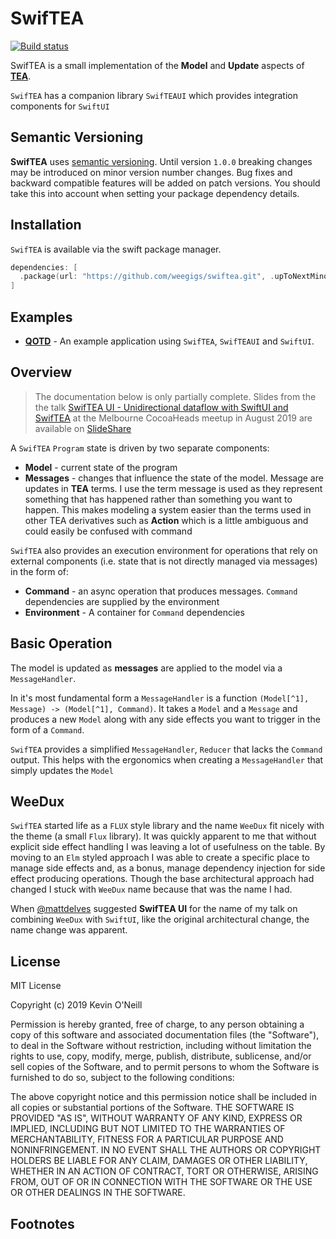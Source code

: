 # SwifTEA

[![Build status](https://badge.buildkite.com/e09f9a2d6ef9d2393b23b1cc4d291cf844ec59198b1d3a3ca2.svg)](https://buildkite.com/weegigs/swiftea)

SwifTEA is a small implementation of  the **Model** and **Update** aspects of [**TEA**](https://guide.elm-lang.org/architecture/).

`SwifTEA` has a companion library `SwifTEAUI` which provides integration components for `SwiftUI`

## Semantic Versioning

**SwifTEA** uses [semantic versioning](https://semver.org). Until version `1.0.0` breaking changes may be introduced on minor version number changes. Bug fixes and backward compatible features will be added on patch versions. You should take this into account when setting your package dependency details.

## Installation

`SwifTEA` is available via the swift package manager.

```swift
dependencies: [
  .package(url: "https://github.com/weegigs/swiftea.git", .upToNextMinor(from: "0.13.0"))
]
```

## Examples

* [**QOTD**](https://github.com/weegigs/qotd) - An example application using `SwifTEA`, `SwifTEAUI` and `SwiftUI`.

## Overview

> The documentation below is only partially complete. Slides from the the talk
[SwifTEA UI - Unidirectional dataflow with SwiftUI and SwifTEA](https://www.slideshare.net/KevinONeill1/swiftea-ui-unidirectional-data-flow-with-swiftui-and-SwifTEA) at the Melbourne CocoaHeads meetup in August 2019 are available on [SlideShare](https://www.slideshare.net/KevinONeill1/swiftea-ui-unidirectional-data-flow-with-swiftui-and-SwifTEA)

A `SwifTEA` `Program` state is driven by two separate components:

* **Model** - current state of the program
* **Messages** - changes that influence the state of the model. Message are updates in **TEA** terms. I use the term message is used as they represent something that has happened rather than something you want to happen. This makes modeling a system easier than the terms used in other TEA derivatives such as **Action** which is a little ambiguous and could easily be confused with command
  
`SwifTEA` also provides an execution environment for operations that rely on external components (i.e. state that is not directly managed via messages) in the form of:

* **Command** - an async operation that produces messages. `Command` dependencies are supplied by the environment
* **Environment** - A container for `Command` dependencies

## Basic Operation

The model is updated as **messages** are applied to the model via a `MessageHandler`.

In it's most fundamental form a `MessageHandler` is a function `(Model[^1], Message) -> (Model[^1], Command)`. It takes a `Model` and a `Message` and produces a new `Model` along with any side effects you want to trigger in the form of a `Command`.

`SwifTEA` provides a simplified `MessageHandler`, `Reducer` that lacks the `Command` output. This helps with the ergonomics when creating a `MessageHandler` that simply updates the `Model`

## WeeDux

`SwifTEA` started life as a `FLUX` style library and the name `WeeDux` fit nicely with the theme (a small `Flux` library). It was quickly apparent to me that without explicit side effect handling I was leaving a lot of usefulness on the table. By moving to an `Elm` styled approach I was able to create a specific place to manage side effects and, as a bonus, manage dependency injection for side effect producing operations. Though the base architectural approach had changed I stuck with `WeeDux` name because that was the name I had.

When [@mattdelves](https://twitter.com/mattdelves) suggested **SwifTEA UI** for the name of my talk on combining `WeeDux` with `SwiftUI`, like the original architectural change, the name change was apparent.

## License

MIT License

Copyright (c) 2019 Kevin O'Neill

Permission is hereby granted, free of charge, to any person obtaining a copy
of this software and associated documentation files (the "Software"), to deal
in the Software without restriction, including without limitation the rights
to use, copy, modify, merge, publish, distribute, sublicense, and/or sell
copies of the Software, and to permit persons to whom the Software is
furnished to do so, subject to the following conditions:

The above copyright notice and this permission notice shall be included in all
copies or substantial portions of the Software.
THE SOFTWARE IS PROVIDED "AS IS", WITHOUT WARRANTY OF ANY KIND, EXPRESS OR
IMPLIED, INCLUDING BUT NOT LIMITED TO THE WARRANTIES OF MERCHANTABILITY,
FITNESS FOR A PARTICULAR PURPOSE AND NONINFRINGEMENT. IN NO EVENT SHALL THE
AUTHORS OR COPYRIGHT HOLDERS BE LIABLE FOR ANY CLAIM, DAMAGES OR OTHER
LIABILITY, WHETHER IN AN ACTION OF CONTRACT, TORT OR OTHERWISE, ARISING FROM,
OUT OF OR IN CONNECTION WITH THE SOFTWARE OR THE USE OR OTHER DEALINGS IN THE
SOFTWARE.

## Footnotes

[^1]: The model is passed as an `inout` variable for ergonomic reasons
